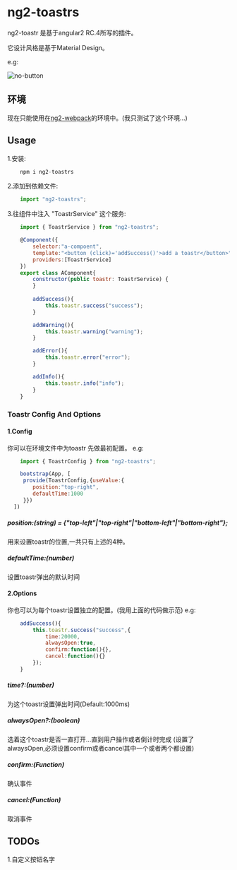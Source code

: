 # ng2-toastrs

ng2-toastr 是基于angular2 RC.4所写的插件。

它设计风格是基于Material Design。

e.g:

![no-button](/SmallGress/ng2-toastrs/blob/master/no-button.jpg?raw=true)

## 环境
现在只能使用在[ng2-webpack](https://github.com/AngularClass/angular2-webpack-starter "Title")的环境中。(我只测试了这个环境...)

## Usage

1.安装:
``` javascript
    npm i ng2-toastrs
```

2.添加到依赖文件:
``` javascript
    import "ng2-toastrs";
``` 

3.往组件中注入 "ToastrService" 这个服务:
```javascript
    import { ToastrService } from "ng2-toastrs";

    @Component({
        selector:"a-compoent",
        template:"<button (click)='addSuccess()'>add a toastr</button>",
        providers:[ToastrService]
    })
    export class AComponent{
        constructor(public toastr: ToastrService) {
        }
        
        addSuccess(){
            this.toastr.success("success");
        }

        addWarning(){
            this.toastr.warning("warning");
        }

        addError(){
            this.toastr.error("error");
        }

        addInfo(){
            this.toastr.info("info");
        }
    }
```

### Toastr Config And Options


#### 1.Config
你可以在环境文件中为toastr 先做最初配置。
e.g:
``` javascript
    import { ToastrConfig } from "ng2-toastrs";

    bootstrap(App, [
     provide(ToastrConfig,{useValue:{
        position:"top-right",
        defaultTime:1000
     }})
  ])
```

##### position:(string) = {"top-left"|"top-right"|"bottom-left"|"bottom-right"};
用来设置toastr的位置,一共只有上述的4种。

##### defaultTime:(number)
设置toastr弹出的默认时间


#### 2.Options

你也可以为每个toastr设置独立的配置。(我用上面的代码做示范)
e.g:
``` javascript
    addSuccess(){
        this.toastr.success("success",{
            time:20000,
            alwaysOpen:true,
            confirm:function(){},
            cancel:function(){}
        });
    }
```

##### time?:(number)
为这个toastr设置弹出时间(Default:1000ms)

##### alwaysOpen?:(boolean)
选着这个toastr是否一直打开...直到用户操作或者倒计时完成
(设置了alwaysOpen,必须设置confirm或者cancel其中一个或者两个都设置)

##### confirm:(Function)
确认事件

##### cancel:(Function)
取消事件

## TODOs

1.自定义按钮名字
